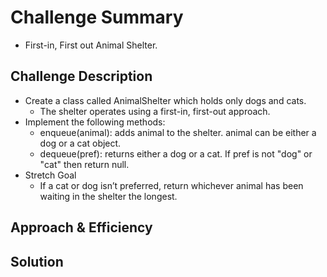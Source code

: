 # Challenge Summary
- First-in, First out Animal Shelter.

## Challenge Description
- Create a class called AnimalShelter which holds only dogs and cats. 
  - The shelter operates using a first-in, first-out approach.
- Implement the following methods:
  - enqueue(animal): adds animal to the shelter. animal can be either a dog or a cat object.
  - dequeue(pref): returns either a dog or a cat. If pref is not "dog" or "cat" then return null.
- Stretch Goal
  - If a cat or dog isn’t preferred, return whichever animal has been waiting in the shelter the longest.

## Approach & Efficiency
<!-- What approach did you take? Why? What is the Big O space/time for this approach? -->

## Solution
<!-- Embedded whiteboard image -->
